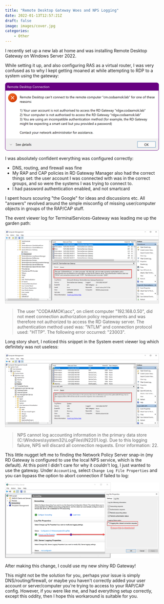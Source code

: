 ```yaml
---
title: "Remote Desktop Gateway Woes and NPS Logging"
date: 2022-01-13T12:57:21Z
draft: false
image: images/cover.jpg
categories:
    - Other
---
```


I recently set up a new lab at home and was installing Remote Desktop Gateway on Windows Server 2022. 

While setting it up, and also configuring RAS as a virtual router, I was very confused as to why I kept getting moaned at while attempting to RDP to a system using the gateway:

![Remote Desktop can't connect to the remote computer for one of these reasons](images/rdperror.png)

I was absolutely confident everything was configured correctly:

- DNS, routing, and firewall was fine
- My RAP and CAP policies in RD Gateway Manager also had the correct things set: the user account I was connected with was in the correct groups, and so were the systems I was trying to connect to.
- I had password authentication enabled, and not smartcard

I spent hours scouring "the Google" for ideas and discussions etc. All "answers" revolved around the simple misconfig of missing user/computer objects in groups of the RAP/CAP stuff.

The event viewer log for TerminalServices-Gateway was leading me up the garden path:

![](images/terminalservicesgatewaylog.png)

> The user "CODAAMOK\acc", on client computer "192.168.0.50", did not meet connection authorization policy requirements and was therefore not authorized to access the RD Gateway server. The authentication method used was: "NTLM" and connection protocol used: "HTTP". The following error occurred: "23003".

Long story short, I noticed this snippet in the System event viewer log which definitely was not useless:

![](images/systemlog.png)

> NPS cannot log accounting information in the primary data store (C:\Windows\system32\LogFiles\IN2201.log). Due to this logging failure, NPS will discard all connection requests. Error information: 22.

This little nugget left me to finding the Network Policy Server snap-in (my RD Gateway is configured to use the local NPS service, which is the default). At this point I didn't care for why it couldn't log, I just wanted to use the gateway. Under `Accounting`, select `Change Log File Properties` and you can bypass the option to abort connection if failed to log:

![Change Log File Properties - Network Policy Server](images/npschangelogfileproperties.png)

After making this change, I could use my new shiny RD Gateway! 

This might not be the solution for you, perhaps your issue is simply DNS/routing/firewall, or maybe you haven't correctly added your user account or server/computer you're trying to access to your RAP/CAP config. However, if you were like me, and had everything setup correctly, except this oddity, then I hope this workaround is suitable for you.
